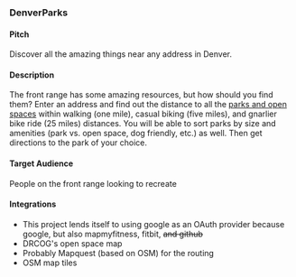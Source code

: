 ### DenverParks

#### Pitch

Discover all the amazing things near any address in Denver.

#### Description

The front range has some amazing resources, but how should you find them? Enter an address and find out the distance to all the [parks and open spaces](http://gis.drcog.org/datacatalog/content/open-space-2013) within walking (one mile), casual biking (five miles), and gnarlier bike ride (25 miles) distances. You will be able to sort parks by size and amenities (park vs. open space, dog friendly, etc.) as well. Then get directions to the park of your choice.


#### Target Audience

People on the front range looking to recreate

#### Integrations

* This project lends itself to using google as an OAuth provider because google, but also mapmyfitness, fitbit, ~~and github~~
* DRCOG's open space map
* Probably Mapquest (based on OSM) for the routing
* OSM map tiles
